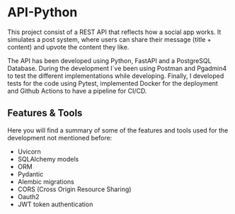 # API-Python

This project consist of a REST API that reflects how a social app works. It simulates a post system, where users can share their message (title + content) and upvote the content they like.

The API has been developed using Python, FastAPI and a PostgreSQL Database. During the development I´ve been using Postman and Pgadmin4 to test the different implementations while developing.
Finally, I developed tests for the code using Pytest, implemented Docker for the deployment and Github Actions to have a pipeline for CI/CD.

## Features & Tools

 Here you will find a summary of some of the features and tools used for the development not mentioned before:
 
- Uvicorn
- SQLAlchemy models
- ORM
- Pydantic
- Alembic migrations
- CORS (Cross Origin Resource Sharing)
- Oauth2
- JWT token authentication
